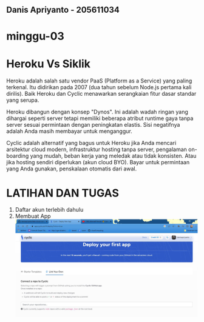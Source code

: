 ##  Danis Apriyanto - 205611034
# minggu-03

# Heroku Vs Siklik
Heroku adalah salah satu vendor PaaS (Platform as a Service) yang paling terkenal. Itu didirikan pada 2007 (dua tahun sebelum Node.js pertama kali dirilis). Baik Heroku dan Cyclic menawarkan serangkaian fitur dasar standar yang serupa.

Heroku dibangun dengan konsep "Dynos". Ini adalah wadah ringan yang dihargai seperti server tetapi memiliki beberapa atribut runtime gaya tanpa server sesuai permintaan dengan peningkatan elastis. Sisi negatifnya adalah Anda masih membayar untuk menganggur.

Cyclic adalah alternatif yang bagus untuk Heroku jika Anda mencari arsitektur cloud modern, infrastruktur hosting tanpa server, pengalaman on-boarding yang mudah, beban kerja yang meledak atau tidak konsisten. Atau jika hosting sendiri diperlukan (akun cloud BYO). Bayar untuk permintaan yang Anda gunakan, penskalaan otomatis dari awal.

# LATIHAN DAN TUGAS

1. Daftar akun terlebih dahulu
2. Membuat App
![Gambar teks editor VS Code](https://github.com/danisapriyanto/tekn-cloud-computing/blob/master/minggu-03/images/gambar1.JPG)

